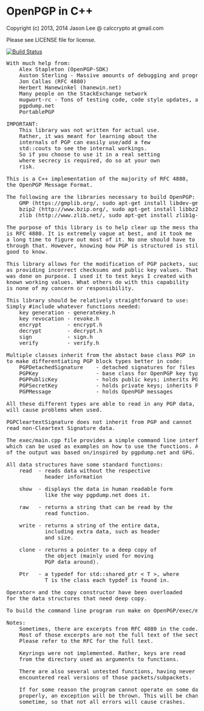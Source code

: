 # OpenPGP in C++
Copyright (c) 2013, 2014 Jason Lee @ calccrypto at gmail.com

Please see LICENSE file for license.

[![Build Status](https://travis-ci.org/calccrypto/OpenPGP.svg?branch=master)](https://travis-ci.org/calccrypto/OpenPGP)
<pre>
With much help from:
    Alex Stapleton (OpenPGP-SDK)
    Auston Sterling - Massive amounts of debugging and programming help
    Jon Callas (RFC 4880)
    Herbert Hanewinkel (hanewin.net)
    Many people on the StackExchange network
    mugwort-rc - Tons of testing code, code style updates, and bugfixes
    pgpdump.net
    PortablePGP

IMPORTANT:
    This library was not written for actual use.
    Rather, it was meant for learning about the
    internals of PGP can easily use/add a few
    std::couts to see the internal workings.
    So if you choose to use it in a real setting
    where secrecy is required, do so at your own
    risk.

This is a C++ implementation of the majority of RFC 4880,
the OpenPGP Message Format.

The following are the libraries necessary to build OpenPGP:
    GMP (https://gmplib.org/, sudo apt-get install libdev-gmp, etc)
    bzip2 (http://www.bzip.org/, sudo apt-get install libbz2-dev, etc)
    zlib (http://www.zlib.net/, sudo apt-get install zlib1g-dev, etc)

The purpose of this library is to help clear up the mess that
is RFC 4880. It is extremely vague at best, and it took me
a long time to figure out most of it. No one should have to go
through that. However, knowing how PGP is structured is still
good to know.

This library allows for the modification of PGP packets, such
as providing incorrect checksums and public key values. That
was done on purpose. I used it to test keys I created with
known working values. What others do with this capability
is none of my concern or responsibility.

This library should be relatively straightforward to use:
Simply #include whatever functions needed:
    key generation - generatekey.h
    key revocation - revoke.h
    encrypt        - encrypt.h
    decrypt        - decrypt.h
    sign           - sign.h
    verify         - verify.h

Multiple classes inherit from the abstact base class PGP in order
to make differentiating PGP block types better in code:
    PGPDetachedSignature    - detached signatures for files
    PGPKey                  - base class for OpenPGP key types
    PGPPublicKey            - holds public keys; inherits PGPKey
    PGPSecretKey            - holds private keys; inherits PGPKey
    PGPMessage              - holds OpenPGP messages

All these different types are able to read in any PGP data, but
will cause problems when used.

PGPCleartextSignature does not inherit from PGP and cannot
read non-Cleartext Signature data.

The exec/main.cpp file provides a simple command line interface,
which can be used as examples on how to use the functions. A lot
of the output was based on/inspired by pgpdump.net and GPG.

All data structures have some standard functions:
    read  - reads data without the respective
            header information

    show  - displays the data in human readable form
            like the way pgpdump.net does it.

    raw   - returns a string that can be read by the
            read function.

    write - returns a string of the entire data,
            including extra data, such as header
            and size.

    clone - returns a pointer to a deep copy of
            the object (mainly used for moving
            PGP data around).

    Ptr   - a typedef for std::shared_ptr < T >, where
            T is the class each typdef is found in.

Operator= and the copy constructor have been overloaded
for the data structures that need deep copy.

To build the command line program run make on OpenPGP/exec/main.cpp

Notes:
    Sometimes, there are excerpts from RFC 4880 in the code.
    Most of those excerpts are not the full text of the sections.
    Please refer to the RFC for the full text.

    Keyrings were not implemented. Rather, keys are read
    from the directory used as arguments to functions.

    There are also several untested functions, having never
    encountered real versions of those packets/subpackets.

    If for some reason the program cannot operate on some data
    properly, an exception will be thrown. This will be changed
    sometime, so that not all errors will cause crashes.
</pre>